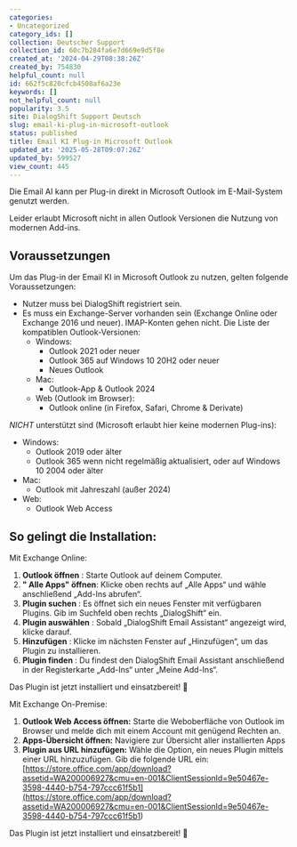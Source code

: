 ```yaml
---
categories:
- Uncategorized
category_ids: []
collection: Deutscher Support
collection_id: 60c7b284fa6e7d669e9d5f8e
created_at: '2024-04-29T08:38:26Z'
created_by: 754830
helpful_count: null
id: 662f5c820cfcb4508af6a23e
keywords: []
not_helpful_count: null
popularity: 3.5
site: DialogShift Support Deutsch
slug: email-ki-plug-in-microsoft-outlook
status: published
title: Email KI Plug-in Microsoft Outlook
updated_at: '2025-05-28T09:07:26Z'
updated_by: 599527
view_count: 445
---
```


Die Email AI kann per Plug-in direkt in Microsoft Outlook im E-Mail-System genutzt werden.

Leider erlaubt Microsoft nicht in allen Outlook Versionen die Nutzung von modernen Add-ins.

## Voraussetzungen

Um das Plug-in der Email KI in Microsoft Outlook zu nutzen, gelten folgende Voraussetzungen:

  * Nutzer muss bei DialogShift registriert sein.
  * Es muss ein Exchange-Server vorhanden sein (Exchange Online oder Exchange 2016 und neuer). IMAP-Konten gehen nicht. Die Liste der kompatiblen Outlook-Versionen:
    * Windows:
      * Outlook 2021 oder neuer
      * Outlook 365 auf Windows 10 20H2 oder neuer
      * Neues Outlook
    * Mac:
      * Outlook-App & Outlook 2024
    * Web (Outlook im Browser):
      * Outlook online (in Firefox, Safari, Chrome & Derivate)

  


 _NICHT_ unterstützt sind (Microsoft erlaubt hier keine modernen Plug-ins):

  * Windows:
    * Outlook 2019 oder älter
    * Outlook 365 wenn nicht regelmäßig aktualisiert, oder auf Windows 10 2004 oder älter
  * Mac:
    * Outlook mit Jahreszahl (außer 2024)
  * Web:
    * Outlook Web Access

  
  


## So gelingt die Installation:

  


Mit Exchange Online:

  1.  **Outlook öffnen** : Starte Outlook auf deinem Computer.
  2.  **" Alle Apps" öffnen**: Klicke oben rechts auf „Alle Apps“ und wähle anschließend „Add-Ins abrufen“.
  3.  **Plugin suchen** : Es öffnet sich ein neues Fenster mit verfügbaren Plugins. Gib im Suchfeld oben rechts „DialogShift“ ein.
  4.  **Plugin auswählen** : Sobald „DialogShift Email Assistant“ angezeigt wird, klicke darauf.
  5.  **Hinzufügen** : Klicke im nächsten Fenster auf „Hinzufügen“, um das Plugin zu installieren.
  6.  **Plugin finden** : Du findest den DialogShift Email Assistant anschließend in der Registerkarte „Add-Ins“ unter „Meine Add-Ins“.



Das Plugin ist jetzt installiert und einsatzbereit! 🎉

  


Mit Exchange On-Premise:

  1.  **Outlook Web Access öffnen:** Starte die Weboberfläche von Outlook im Browser und melde dich mit einem Account mit genügend Rechten an.
  2.  **Apps-Übersicht öffnen:** Navigiere zur Übersicht aller installierten Apps
  3.  **Plugin aus URL hinzufügen:** Wähle die Option, ein neues Plugin mittels einer URL hinzuzufügen. Gib die folgende URL ein: [https://store.office.com/app/download?assetid=WA200006927&cmu=en-001&ClientSessionId=9e50467e-3598-4440-b754-797ccc61f5b1](<https://store.office.com/app/download?assetid=WA200006927&cmu=en-001&ClientSessionId=9e50467e-3598-4440-b754-797ccc61f5b1>)



Das Plugin ist jetzt installiert und einsatzbereit! 🎉